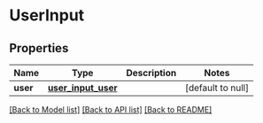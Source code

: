# UserInput
## Properties

Name | Type | Description | Notes
------------ | ------------- | ------------- | -------------
**user** | [**user_input_user**](user_input_user.md) |  | [default to null]

[[Back to Model list]](../README.md#documentation-for-models) [[Back to API list]](../README.md#documentation-for-api-endpoints) [[Back to README]](../README.md)

